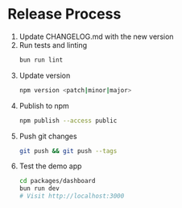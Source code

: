 # Release Process

1. Update CHANGELOG.md with the new version
2. Run tests and linting
   ```bash
   bun run lint
   ```
3. Update version
   ```bash
   npm version <patch|minor|major>
   ```
4. Publish to npm
   ```bash
   npm publish --access public
   ```
5. Push git changes
   ```bash
   git push && git push --tags
   ```
4. Test the demo app
   ```bash
   cd packages/dashboard
   bun run dev
   # Visit http://localhost:3000
   ``` 